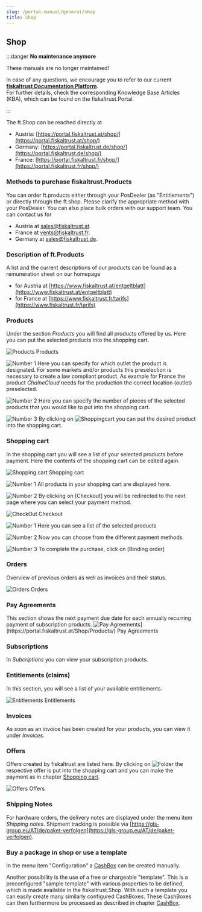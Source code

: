 ```yaml
---
slug: /portal-manual/general/shop
title: Shop
---
```


## Shop

:::danger **No maintenance anymore**

These manuals are no longer maintained! 

In case of any questions, we encourage you to refer to our current **[fiskaltrust Documentation Platform](https://docs.fiskaltrust.cloud/de/ "fiskaltrust Documentation Platform")**.  
For further details, check the corresponding Knowledge Base Articles (KBA), which can be found on the fiskaltrust.Portal.

:::

The ft.Shop can be reached directly at 
- Austria: [https://portal.fiskaltrust.at/shop/](https://portal.fiskaltrust.at/shop/)
- Germany: [https://portal.fiskaltrust.de/shop/](https://portal.fiskaltrust.de/shop/)
- France: [https://portal.fiskaltrust.fr/shop/](https://portal.fiskaltrust.fr/shop/)

### Methods to purchase fiskaltrust.Products

You can order ft.products either through your PosDealer (as "Entitlements") or directly through the ft.shop. Please clarify the appropriate method with your PosDealer. You can also place bulk orders with our support team. You can contact us for

- Austria at [sales@fiskaltrust.at](mailto:sales@fiskaltrust.at).
- France at [vents@fiskaltrust.fr](mailto:vents@fiskaltrust.fr).
- Germany at [sales@fiskaltrust.de](mailto:sales@fiskaltrust.de).

### Description of ft.Products

A list and the current descriptions of our products can be found as a remuneration sheet on our homepage 

- for Austria at [https://www.fiskaltrust.at/entgeltblatt](https://www.fiskaltrust.at/entgeltblatt)
- for France at [https://www.fiskaltrust.fr/tarifs](https://www.fiskaltrust.fr/tarifs)

### Products

Under the section _Products_ you will find all products offered by us. Here you can put the selected products into the shopping cart.

![Products](images/Shop/Products/001.png)
Products

![Number 1](../images/Numbers/1.png) Here you can specify for which outlet the product is designated. For some markets and/or products this preselection is necessary to create a law compliant product. As example for France the product _ChaîneCloud_ needs for the production the correct location (outlet) preselected.

![Number 2](../images/Numbers/2.png) Here you can specify the number of pieces of the selected products that you would like to put into the shopping cart.

![Number 3](../images/Numbers/3.png) By clicking on ![Shoppingcart](../images/Buttons/031.png "Shoppingcart") you can put the desired product into the shopping cart.

### Shopping cart<a name="shopping-cart"></a>

In the shopping cart you will see a list of your selected products before payment. Here the contents of the shopping cart can be edited again.

![Shopping cart](images/Shop/Cart/001.png)
Shopping cart

![Number 1](../images/Numbers/1.png) All products in your shopping cart are displayed here.

![Number 2](../images/Numbers/2.png) By clicking on \[Checkout\] you will be redirected to the next page where you can select your payment method.

![CheckOut](images/Shop/Checkout/001.png)
Checkout

![Number 1](../images/Numbers/1.png) Here you can see a list of the selected products

![Number 2](../images/Numbers/2.png) Now you can choose from the different payment methods.

![Number 3](../images/Numbers/3.png) To complete the purchase, click on \[Binding order\]

### Orders

Overview of previous orders as well as invoices and their status.

![Orders](images/Shop/Orders/001.png)
Orders

### Pay Agreements

This section shows the next payment due date for each annually recurring payment of subscription products.
![Pay Agreements](images/Shop/PayAgreements/001.png "https://portal.fiskaltrust.at/Shop/Products/")](https://portal.fiskaltrust.at/Shop/Products/)
Pay Agreements

### Subscriptions

In _Subcriptions_ you can view your subscription products.

### Entitlements (claims)

In this section, you will see a list of your available entitlements.

![Entitlements](images/Shop/Entitlements/001.png)
Entitlements

### Invoices

As soon as an invoice has been created for your products, you can view it under _Invoices_.

### Offers

Offers created by fiskaltrust are listed here. By clicking on ![Folder](../images/Buttons/032.png "Folder") the respective offer is put into the shopping cart and you can make the payment as in chapter [Shopping cart](#shopping-cart).  

![Offers](images/Shop/Quotes/001.png)
Offers

### Shipping Notes

For hardware orders, the delivery notes are displayed under the menu item _Shipping notes_. Shipment tracking is possible via [https://gls-group.eu/AT/de/paket-verfolgen](https://gls-group.eu/AT/de/paket-verfolgen).

### Buy a package in shop or use a template<a name="buy-package-in-shop-or-use-a-template"></a>

In the menu item "Configuration" a [CashBox](configuration.md#cashbox) can be created manually.

Another possibility is the use of a free or chargeable "template". This is a preconfigured "sample template" with various properties to be defined, which is made available in the fiskaltrust.Shop. With such a template you can easily create many similarly configured CashBoxes. These CashBoxes can then furthermore be processed as described in chapter [CashBox](configuration.md#cashbox).
